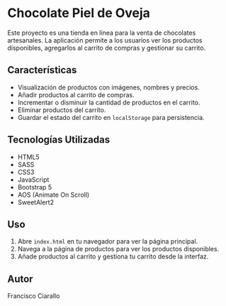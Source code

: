 # Chocolate Piel de Oveja

Este proyecto es una tienda en línea para la venta de chocolates artesanales. La aplicación permite a los usuarios ver los productos disponibles, agregarlos al carrito de compras y gestionar su carrito.

## Características

- Visualización de productos con imágenes, nombres y precios.
- Añadir productos al carrito de compras.
- Incrementar o disminuir la cantidad de productos en el carrito.
- Eliminar productos del carrito.
- Guardar el estado del carrito en `localStorage` para persistencia.

## Tecnologías Utilizadas

- HTML5
- SASS
- CSS3
- JavaScript
- Bootstrap 5
- AOS (Animate On Scroll)
- SweetAlert2

## Uso

1. Abre `index.html` en tu navegador para ver la página principal.
2. Navega a la página de productos para ver los productos disponibles.
3. Añade productos al carrito y gestiona tu carrito desde la interfaz.

## Autor

Francisco Ciarallo
